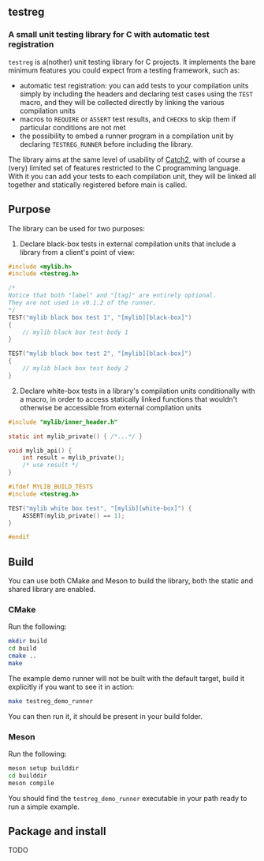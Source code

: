 ## testreg

### A small unit testing library for C with automatic test registration

`testreg` is a(nother) unit testing library for C projects. It implements the
bare minimum features you could expect from a testing framework, such as:

- automatic test registration: you can add tests to your compilation units
simply by including the headers and declaring test cases using the `TEST`
macro, and they will be collected directly by linking the various compilation units
- macros to `REQUIRE` or `ASSERT` test results, and `CHECK`s to skip them if particular
conditions are not met
- the possibility to embed a runner program in a compilation unit by declaring
`TESTREG_RUNNER` before including the library.

The library aims at the same level of usability of [Catch2](https://github.com/catchorg/Catch2),
with of course a (very) limited set of features restricted to the C programming
language. With it you can add your tests to each compilation unit, they will be
linked all together and statically registered before main is called.

## Purpose

The library can be used for two purposes:
1. Declare black-box tests in external compilation units that
include a library from a client's point of view:
```c
#include <mylib.h>
#include <testreg.h>

/*
Notice that both "label" and "[tag]" are entirely optional.
They are not used in v0.1.2 of the runner.
*/
TEST("mylib black box test 1", "[mylib][black-box]")
{
    // mylib black box test body 1
}

TEST("mylib black box test 2", "[mylib][black-box]")
{
    // mylib black box test body 2
}
```

2. Declare white-box tests in a library's compilation units conditionally with a macro, in order to access statically linked functions that wouldn't otherwise be accessible from external compilation units
```c
#include "mylib/inner_header.h"

static int mylib_private() { /*...*/ }

void mylib_api() {
    int result = mylib_private();
    /* use result */
}

#ifdef MYLIB_BUILD_TESTS
#include <testreg.h>

TEST("mylib white box test", "[mylib][white-box]") {
    ASSERT(mylib_private() == 1);
}

#endif
``` 

## Build

You can use both CMake and Meson to build the library, both the static and shared library are enabled.

### CMake

Run the following:

```bash
mkdir build
cd build
cmake ..
make
```

The example demo runner will not be built with the default target, build it explicitly if you want to see it in action:

```bash
make testreg_demo_runner
```

You can then run it, it should be present in your build folder.

### Meson

Run the following:

```bash
meson setup builddir
cd builddir
meson compile
```

You should find the `testreg_demo_runner` executable in your path ready to run a simple example.

## Package and install 

TODO
